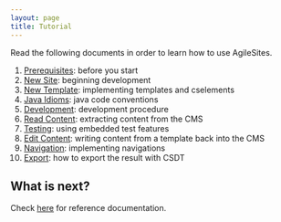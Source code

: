 ```yaml
---
layout: page
title: Tutorial
---
```

Read the following documents in order to learn how to use AgileSites.

1. [Prerequisites](tutorial/Prerequisites.html): before you start
1. [New Site](tutorial/NewSite.html): beginning development
1. [New Template](tutorial/NewTemplate.html): implementing templates and cselements
1. [Java Idioms](tutorial/JavaIdiom.html): java code conventions
1. [Development](tutorial/Development.html): development procedure
1. [Read Content](tutorial/ReadContent.html): extracting content from the CMS
1. [Testing](tutorial/Testing.html): using embedded test features
1. [Edit Content](tutorial/EditContent.html): writing content from a template back into the CMS
1. [Navigation](tutorial/Navigation.html): 
implementing navigations
1. [Export](tutorial/Export.html): 
how to export the result with CSDT

## What is next?

Check [here](reference.html) for reference documentation.